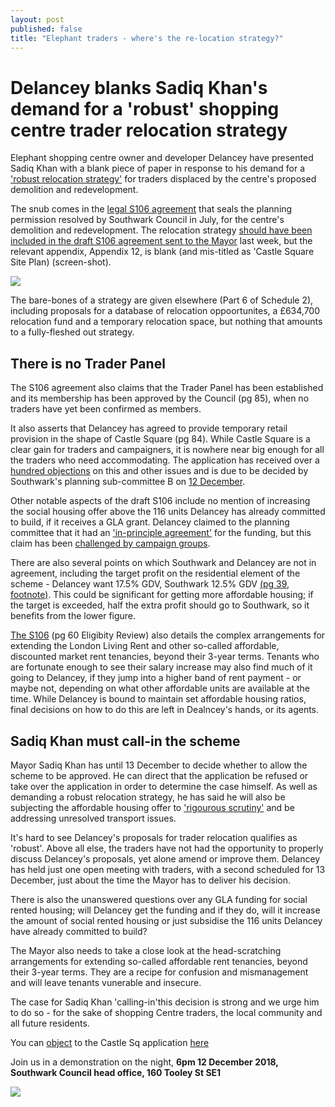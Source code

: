 ```yaml
---
layout: post
published: false
title: "Elephant traders - where's the re-location strategy?"
---
```

# Delancey blanks Sadiq Khan's demand for a 'robust' shopping centre trader relocation strategy

Elephant shopping centre owner and developer Delancey have presented Sadiq Khan with a blank piece of paper in response to his demand for a ['robust relocation strategy'](https://www.change.org/p/sadiq-khan-sadiq-say-no-to-the-displacement-of-bame-communities-from-elephant-castle/responses/41627) for traders displaced by the centre's proposed demolition and redevelopment.

The snub comes in the [legal S106 agreement](http://planbuild.southwark.gov.uk/documents/?GetDocument=%7b%7b%7b!cmd1tKmi8kCHCJ6ouDat0w%3d%3d!%7d%7d%7d) that seals the planning permission resolved by Southwark Council in July, for the centre's demolition and redevelopment.  The relocation strategy [should have been included in the draft S106 agreement sent to the Mayor](http://35percent.org/img/S106_Relocation_Strategy.pdf) last week, but the relevant appendix, Appendix 12, is blank (and mis-titled as 'Castle Square Site Plan) (screen-shot).  

![](http://35percent.org/img/App12.png)

The bare-bones of a strategy are given elsewhere (Part 6 of Schedule 2), including proposals for a database of relocation oppoortunites, a £634,700 relocation fund and a temporary relocation space, but nothing that amounts to a fully-fleshed out strategy.

## There is no Trader Panel

The S106 agreement also claims that the Trader Panel has been established and its membership has been approved by the Council (pg 85), when no traders have yet been confirmed as members.  

It also asserts that Delancey has agreed to provide temporary retail provision in the shape of Castle Square (pg 84).  While Castle Square is a clear gain for traders and campaigners, it is nowhere near big enough for all the traders who need accommodating.  The application has received over a [hundred objections](http://35percent.org/boxpark/#object) on this and other issues and is due to be decided by Southwark's planning sub-committee B on [12 December](http://moderngov.southwark.gov.uk/ieListDocuments.aspx?CId=353&MId=6147&Ver=4).

Other notable aspects of the draft S106 include no mention of increasing the social housing offer above the 116 units Delancey has already committed to build, if it receives a GLA grant.  Delancey claimed to the planning committee that it had an ['in-principle agreement'](http://planbuild.southwark.gov.uk/documents/?GetDocument=%7b%7b%7b!b5xBNaYRSleWlYx6oXVrEA%3d%3d!%7d%7d%7d) for the funding, but this claim has been [challenged by campaign groups](http://35percent.org/2018-10-30-shopping-centre-legal-challenge/).

There are also several points on which Southwark and Delancey are not in agreement, including the target profit on the residential element of the scheme - Delancey want 17.5% GDV, Southwark 12.5% GDV [(pg 39, footnote)](http://planbuild.southwark.gov.uk/documents/?GetDocument=%7b%7b%7b!cmd1tKmi8kCHCJ6ouDat0w%3d%3d!%7d%7d%7d).  This could be significant for getting more affordable housing; if the target is exceeded, half the extra profit should go to Southwark, so it benefits from the lower figure.

[The S106](http://planbuild.southwark.gov.uk/documents/?GetDocument=%7b%7b%7b!cmd1tKmi8kCHCJ6ouDat0w%3d%3d!%7d%7d%7d) (pg 60 Eligibity Review) also details the complex arrangements for extending the London Living Rent and other so-called affordable, discounted market rent tenancies, beyond their 3-year terms.  Tenants who are fortunate enough to see their salary increase may also find much of it going to Delancey, if they jump into a higher band of rent payment - or maybe not, depending on what other affordable units are available at the time.  While Delancey is bound to maintain set affordable housing ratios, final decisions on how to do this are left in Dealncey's hands, or its agents.

## Sadiq Khan must call-in the scheme

Mayor Sadiq Khan has until 13 December to decide whether to allow the scheme to be approved. He can direct that the application be refused or take over the application in order to determine the case himself.  As well as demanding a robust relocation strategy, he has said he will also be subjecting the affordable housing offer to ['rigourous scrutiny'](https://www.change.org/p/sadiq-khan-sadiq-say-no-to-the-displacement-of-bame-communities-from-elephant-castle/responses/41627) and be addressing unresolved transport issues. 

It's hard to see Delancey's proposals for trader relocation qualifies as 'robust'.  Above all else, the traders have not had the opportunity to properly discuss Delancey's proposals, yet alone amend or improve them.  Delancey has held just one open meeting with traders, with a second scheduled for 13 December, just about the time the Mayor has to deliver his decision.

There is also the unanswered questions over any GLA funding for social rented housing; will Delancey get the funding and if they do, will it increase the amount of social rented housing or just subsidise the 116 units Delancey have already committed to build?

The Mayor also needs to take a close look at the head-scratching arrangements for extending so-called affordable rent tenancies, beyond their 3-year terms.  They are a recipe for confusion and mismanagement and will leave tenants vunerable and insecure. 

The case for Sadiq Khan 'calling-in'this decision is strong and we urge him to do so -  for the sake of  shopping Centre traders, the local community and all future residents.

You can [object](http://35percent.org/boxpark/#object) to the Castle Sq application [here](http://35percent.org/boxpark/#object)

Join us in a demonstration on the night, **6pm 12 December 2018, Southwark Council head office, 160 Tooley St SE1**

![](http://35percent.org/img/tweet.gif)

